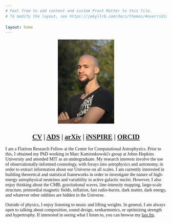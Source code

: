 ```yaml
---
# Feel free to add content and custom Front Matter to this file.
# To modify the layout, see https://jekyllrb.com/docs/themes/#overriding-theme-defaults

layout: home
---
```

<head>
<style type="text/css">
  @font-face {
    font-family: "Computer Modern";
    src: url('http://mirrors.ctan.org/fonts/cm-unicode/fonts/otf/cmunss.otf');
  }
  @font-face {
    font-family: "Computer Modern";
    src: url('http://mirrors.ctan.org/fonts/cm-unicode/fonts/otf/cmunsx.otf');
    font-weight: bold;
  }
  @font-face {
    font-family: "Computer Modern";
    src: url('http://mirrors.ctan.org/fonts/cm-unicode/fonts/otf/cmunsi.otf');
    font-style: italic, oblique;
  }
  @font-face {
    font-family: "Computer Modern";
    src: url('http://mirrors.ctan.org/fonts/cm-unicode/fonts/otf/cmunbxo.otf');
    font-weight: bold;
    font-style: italic, oblique;
  }

  body {
    font-family: "Computer Modern", sans-serif;
  }
</style>
</head>
 <img src = "temp_pic4.jpg" style = "display: block;height: auto; margin:auto; width:35%" alt = "drawing">
<p>
<h2 style = "text-align: center; font-family: Computer Modern">
<a href = "/Cyril_CV.pdf">CV</a> | <a href = "https://ui.adsabs.harvard.edu/search/q=author%3A%22Creque-Sarbinowski%2C%20Cyril%22&sort=date%20desc%2C%20bibcode%20desc&p_=0">ADS</a> | <a href = "https://arxiv.org/search/?searchtype=author&query=Creque-Sarbinowski%2C+C&order=-announced_date_first&size=50&abstracts=show">arXiv</a> | <a href = "https://inspirehep.net/authors/1920857">iNSPIRE</a> | <a href = "https://orcid.org/0000-0002-6197-5421">ORCID</a>
</h2>
</p>
<p style = "font-family: Computer Modern">
I am a Flatiron Research Fellow at the Center for Computational Astrophysics. Prior to this, I obtained my PhD working in Marc Kamionkowski's group at Johns Hopkins University and attended MIT as an undergraduate. My research interests involve the use of observationally-informed cosmology, with forays into astrophysics and astronomy, in order to extract information about our Universe on all scales. I am currently interested in building theoretical and statistical frameworks in order to investigate the nature of high-energy astrophysical neutrinos and variability in active galactic nuclei. However, I also enjoy thinking about the CMB, gravitational waves, line-intensity mapping, large-scale structure, primordial magnetic fields, inflation, fast radio-bursts, dark matter, dark energy, and whatever other oddities are hidden in the Universe. 
</p>
<p style = "font-family: Computer Modern">
Outside of physics, I enjoy listening to music and lifting weights. In general, I am always open to talking about composition, sound design, xenharmonics, or optimizing strength and hypertrophy. If interested in seeing what I listen to, you can browse my <a href = "https://last.fm/user/Cyrilcs">last.fm</a>.
</p> 
